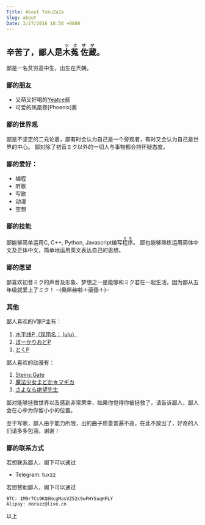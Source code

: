 ```yaml
---
Title: About TukuZaZa
Slug: about
Date: 3/27/2016 18:56 +0800
---
```


## 辛苦了，鄙人是<ruby>木菟 佐蔵<rp>(</rp><rt>ツクザザ</rt><rp>)</rp></ruby>。

鄙是一名贫穷高中生，出生在兲朝。

### 鄙的朋友
* 又萌又好喝的[Yeatce][Yeatce]酱
* 可爱的凤凰卷[Phoenix]酱

### 鄙的世界观
鄙是不坚定的二元论着，鄙有时会认为自己是一个旁观者，有时又会认为自己是世界的中心。
鄙对除了初音ミク以外的一切人与事物都会持怀疑态度。

### 鄙的爱好：

* 编程
* 听歌
* 写歌
* 动漫
* 空想

### 鄙的技能
鄙能够简单运用C, C++, Python, Javascript编写<ruby>程序<rp>(</rp><rt>垃圾</rt><rp>)</rp></ruby>。
鄙也能够熟练运用简体中文及正体中文，简单地运用英文表达自己的思想。

### 鄙的愿望
鄙喜欢初音ミク的声音及形象、梦想之一是能够和ミク君在一起生活。因为鄙从五年级就爱上了ミク！ ~~（臭屌丝啦！滚蛋！）~~

### 其他
鄙人喜欢的V家P主有：

1. [水平线P（现用名： lulu）][水平线P]
2. [ぼーかりおどP][おどP]
3. [とくP][とくP]

鄙人喜欢的动漫有：

1. [Steins;Gate][命运石之门]
2. [魔法少女まどか☆マギカ][魔法少女小圆]
3. [さよなら绝望先生][绝望先生]

鄙对能够拯救世界以及感到非常荣幸，如果你觉得你被拯救了，请告诉鄙人，鄙人会在心中为你留小小的位置。

至于写歌，鄙人由于能力所限，出的曲子质量普遍不高，在此不放出了，好奇的人们请多多包涵，谢谢！

### 鄙的联系方式
若想联系鄙人，阁下可以通过

* Telegram: tuxzz

若想赞助鄙人，阁下可以通过
```
BTC: 1M9r7Cs9KQBNcgMasVZ52c9wFHYSuqHFLY
Alipay: dorazz@live.cn
```

以上

[Yeatce]: http://yeatce.com/
[Phonenix]: https://blog.phoenixlzx.com
[水平线P]: http://www.nicovideo.jp/user/20302970/
[おどP]: http://www.nicovideo.jp/mylist/6667938
[とくP]: http://www.nicovideo.jp/mylist/12548022
[命运石之门]: https://zh.wikipedia.org/wiki/%E5%91%BD%E9%81%8B%E7%9F%B3%E4%B9%8B%E9%96%80
[魔法少女小圆]: https://zh.wikipedia.org/wiki/%E9%AD%94%E6%B3%95%E5%B0%91%E5%A5%B3%E5%B0%8F%E5%9C%93
[绝望先生]: https://zh.wikipedia.org/wiki/%E7%B5%95%E6%9C%9B%E5%85%88%E7%94%9F